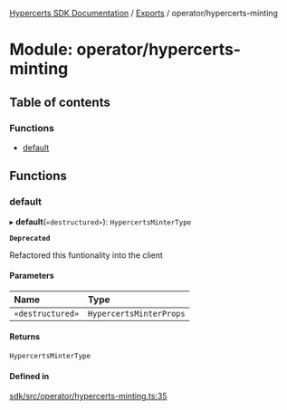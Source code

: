 [Hypercerts SDK Documentation](../README.md) / [Exports](../modules.md) / operator/hypercerts-minting

# Module: operator/hypercerts-minting

## Table of contents

### Functions

- [default](operator_hypercerts_minting.md#default)

## Functions

### default

▸ **default**(`«destructured»`): `HypercertsMinterType`

**`Deprecated`**

Refactored this funtionality into the client

#### Parameters

| Name             | Type                    |
| :--------------- | :---------------------- |
| `«destructured»` | `HypercertsMinterProps` |

#### Returns

`HypercertsMinterType`

#### Defined in

[sdk/src/operator/hypercerts-minting.ts:35](https://github.com/Network-Goods/hypercerts/blob/4e6c302/sdk/src/operator/hypercerts-minting.ts#L35)
